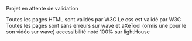 Projet en attente de validation 

Toutes les pages HTML sont validés par W3C
Le css est validé par W3C
Toutes les pages sont sans erreurs sur wave et aXeTool (ormis une pour le son vidéo sur wave)
accessibilité noté 100% sur lightHouse